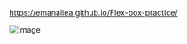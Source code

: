 https://emanaliea.github.io/Flex-box-practice/

![image](https://github.com/user-attachments/assets/f78ad3af-7881-4985-9658-db3adfd539b2)
